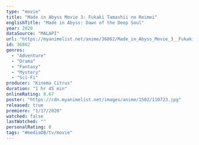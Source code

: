 ```yaml
---
type: "movie"
title: "Made in Abyss Movie 3: Fukaki Tamashii no Reimei"
englishTitle: "Made in Abyss: Dawn of the Deep Soul"
year: 2020
dataSource: "MALAPI"
url: "https://myanimelist.net/anime/36862/Made_in_Abyss_Movie_3__Fukaki_Tamashii_no_Reimei"
id: 36862
genres: 
  - "Adventure"
  - "Drama"
  - "Fantasy"
  - "Mystery"
  - "Sci-Fi"
producer: "Kinema Citrus"
duration: "1 hr 45 min"
onlineRating: 8.67
poster: "https://cdn.myanimelist.net/images/anime/1502/110723.jpg"
released: true
premiere: "1/17/2020"
watched: false
lastWatched: ""
personalRating: 0
tags: "#mediaDB/tv/movie"
---
```

